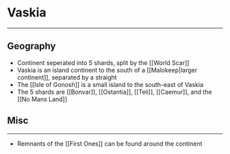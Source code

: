 # Vaskia
---
## Geography
- Continent seperated into 5 shards, split by the [[World Scar]]
- Vaskia is an island continent to the south of a [[Malokeep|larger continent]], separated by a straight
- The [[Isle of Gonosh]] is a small island to the south-east of Vaskia
- The 5 shards are [[Bonvar]], [[Ostantia]], [[Teli]], [[Caemur]], and the [[No Mans Land]]

## Misc
---
- Remnants of the [[First Ones]] can be found around the continent